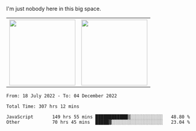 I'm just nobody here in this big space.
<table>
  <tr>
    <th>
        <img height="175em" src="https://github-readme-stats.vercel.app/api/top-langs/?username=introbond&hide=css,html&layout=compact&theme=nord" />
    </th>
    <th><img height="175em" src="https://github-readme-stats.vercel.app/api/?username=introbond&theme=nord&show_icons=true&hide_border=true&&count_private=true&include_all_commits=true" /></th>
  </tr>
</table>

<!--START_SECTION:waka-->

```text
From: 18 July 2022 - To: 04 December 2022

Total Time: 307 hrs 12 mins

JavaScript       149 hrs 55 mins ████████████▒░░░░░░░░░░░░   48.80 %
Other            70 hrs 45 mins  █████▓░░░░░░░░░░░░░░░░░░░   23.04 %
```

<!--END_SECTION:waka-->
